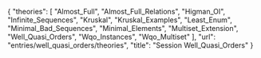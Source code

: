 {
    "theories": [
        "Almost_Full",
        "Almost_Full_Relations",
        "Higman_OI",
        "Infinite_Sequences",
        "Kruskal",
        "Kruskal_Examples",
        "Least_Enum",
        "Minimal_Bad_Sequences",
        "Minimal_Elements",
        "Multiset_Extension",
        "Well_Quasi_Orders",
        "Wqo_Instances",
        "Wqo_Multiset"
    ],
    "url": "entries/well_quasi_orders/theories",
    "title": "Session Well_Quasi_Orders"
}